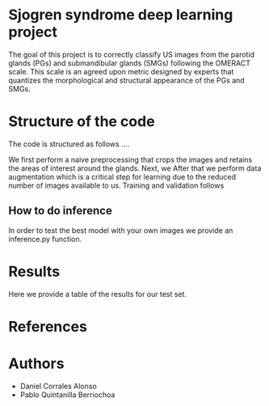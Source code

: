 # Sjogren syndrome deep learning project
The goal of this project is to correctly classify US images from the parotid glands (PGs) and submandibular glands (SMGs) following the OMERACT scale. This scale is an agreed upon metric designed by experts that quantizes the morphological and structural appearance of the PGs and SMGs.


# Structure of the code
The code is structured as follows ....

We first perform a naive preprocessing that crops the images and retains the areas of interest around the glands. Next, we  After that we perform data augmentation which is a critical step for learning due to the reduced number of images available to us. Training and validation follows

## How to do inference
In order to test the best model with your own images we provide an inference.py function.

# Results 
Here we provide a table of the results for our test set.

# References

# Authors
- Daniel Corrales Alonso
- Pablo Quintanilla Berriochoa
